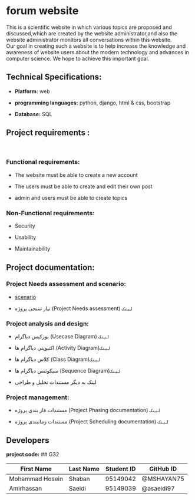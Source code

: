 # forum website

This is a scientific website in which various topics are proposed and discussed,which are created by the website administrator,and also the website administrator monitors all conversations within this website.  
Our goal in creating such a website is to help increase the knowledge and awareness of website users about the modern technology and advances in computer science. We hope to achieve this important goal.

## Technical Specifications:


+ **Platform:** web

+ **programming languages:** python, django, html & css, bootstrap

+ **Database:** SQL

## Project requirements  :

‍

###  Functional requirements:

+ The website must be able to create a new account

+ The users must be able to create and edit their own post

+ admin and users must be able to create topics

###  Non-Functional requirements:

+ Security

+ Usability

+ Maintainability

## Project documentation:


### Project Needs assessment and scenario:

+ [scenario](https://github.com/MSHAYAN75/Forum/blob/main/documentation/SCENARIO.md)

+ نیاز سنجی پروژه (Project Needs assessment)  `لینک`

### Project analysis and design:

+ یوزکیس دیاگرام (Usecase Diagram) `لینک`

+ اکتیویتی دیاگرام ها (Activity Diagram)`لینک`

+ کلاس دیاگرام ها (Class Diagram)`لینک`

+ سیکوئنس دیاگرام ها (Sequence Diagram)`لینک`

+ لینک به دیگر مستندات تحلیل و طراحی

### Project management:

+ مستندات فاز بندی پروژه (Project Phasing documentation)  `لینک`

+ مستندات زمانبندی پروژه (Project Scheduling documentation) `لینک`

## Developers  

**project code:** ## G32

First Name | Last Name | Student ID | GitHub ID
------------ | ------------- | ------------- | -------------
Mohammad Hosein | Shaban | 95149042 | @MSHAYAN75
Amirhassan | Saeidi | 95149039 | @asaeidi97







